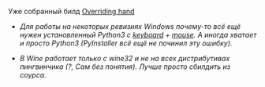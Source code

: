 Уже собранный билд [Overriding hand](https://github.com/DraSolace/Overriding-Handv1.1)

* *Для работы на некоторых ревизиях Windows почему-то всё ещё нужен установленный Python3 с [keyboard](https://github.com/boppreh/keyboard) + [mouse](https://github.com/boppreh/mouse). А иногда хватает и просто Python3 (PyInstaller всё ещё не починил эту ошибку).* 

* *В Wine работает только с wine32 и не на всех дистрибутивах пингвинчика (?, Сам без понятия). Лучше просто сбилдить из соурса.* 
